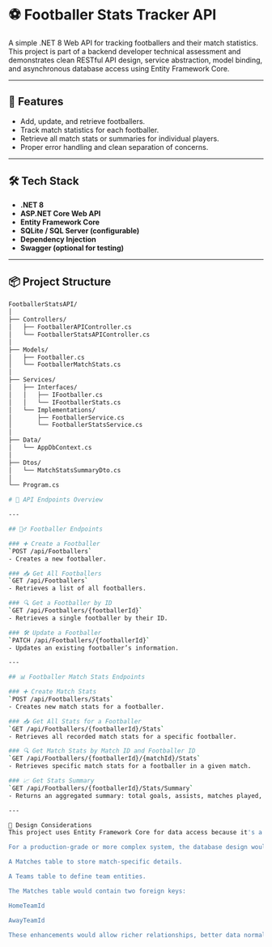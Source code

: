 # ⚽ Footballer Stats Tracker API

A simple .NET 8 Web API for tracking footballers and their match statistics. This project is part of a backend developer technical assessment and demonstrates clean RESTful API design, service abstraction, model binding, and asynchronous database access using Entity Framework Core.

---

## 🚀 Features

- Add, update, and retrieve footballers.
- Track match statistics for each footballer.
- Retrieve all match stats or summaries for individual players.
- Proper error handling and clean separation of concerns.

---

## 🛠 Tech Stack

- **.NET 8**
- **ASP.NET Core Web API**
- **Entity Framework Core**
- **SQLite / SQL Server (configurable)**
- **Dependency Injection**
- **Swagger (optional for testing)**

---

## 📦 Project Structure

```bash
FootballerStatsAPI/
│
├── Controllers/
│   ├── FootballerAPIController.cs
│   └── FootballerStatsAPIController.cs
│
├── Models/
│   ├── Footballer.cs
│   └── FootballerMatchStats.cs
│
├── Services/
│   ├── Interfaces/
│   │   ├── IFootballer.cs
│   │   └── IFootballerStats.cs
│   └── Implementations/
│       ├── FootballerService.cs
│       └── FootballerStatsService.cs
│
├── Data/
│   └── AppDbContext.cs
│
├── Dtos/
│   └── MatchStatsSummaryDto.cs
│
└── Program.cs

# 📘 API Endpoints Overview

---

## 🧍‍♂️ Footballer Endpoints

### ➕ Create a Footballer
`POST /api/Footballers`
- Creates a new footballer.

### 📥 Get All Footballers
`GET /api/Footballers`
- Retrieves a list of all footballers.

### 🔍 Get a Footballer by ID
`GET /api/Footballers/{footballerId}`
- Retrieves a single footballer by their ID.

### 🛠️ Update a Footballer
`PATCH /api/Footballers/{footballerId}`
- Updates an existing footballer’s information.

---

## 📊 Footballer Match Stats Endpoints

### ➕ Create Match Stats
`POST /api/Footballers/Stats`
- Creates new match stats for a footballer.

### 📥 Get All Stats for a Footballer
`GET /api/Footballers/{footballerId}/Stats`
- Retrieves all recorded match stats for a specific footballer.

### 🔍 Get Match Stats by Match ID and Footballer ID
`GET /api/Footballers/{footballerId}/{matchId}/Stats`
- Retrieves specific match stats for a footballer in a given match.

### 📈 Get Stats Summary
`GET /api/Footballers/{footballerId}/Stats/Summary`
- Returns an aggregated summary: total goals, assists, matches played, total minutes, and average pass completion.

---

🧠 Design Considerations
This project uses Entity Framework Core for data access because it's a small-scale application with simple CRUD operations. EF Core provides a quick and efficient way to interact with the database using familiar .NET patterns, which is ideal for prototyping and lightweight APIs like this one.

For a production-grade or more complex system, the database design would be expanded to include:

A Matches table to store match-specific details.

A Teams table to define team entities.

The Matches table would contain two foreign keys:

HomeTeamId

AwayTeamId

These enhancements would allow richer relationships, better data normalization, and more robust querying. The FootballerMatchStats table would then be linked to the Matches table via a MatchId foreign key, providing clear traceability between a player’s stats and the specific match context.

